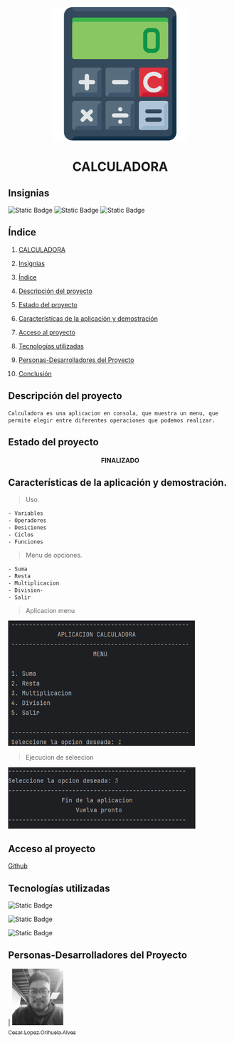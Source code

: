 <p align="center">
<img src="./img/calculadora.png"
 width="300">
</p>

<h1 align="center" id="calculadora">CALCULADORA</h1>

## Insignias

![Static Badge](https://img.shields.io/badge/STATUS-TERMINADO-green)
![Static Badge](https://img.shields.io/badge/LENGUAJE-JAVA-orange)
![Static Badge](https://img.shields.io/badge/PROYECTO-Udemy-purple)

## Índice

1. [CALCULADORA](#calculadora)

2. [Insignias](#insignias)

3. [Índice](#índice)

4. [Descripción del proyecto](#descripción-del-proyecto)

5. [Estado del proyecto](#Estado-del-proyecto)

6. [Características de la aplicación y demostración](#Características-de-la-aplicación-y-demostración)

7. [Acceso al proyecto](#acceso-proyecto)

8. [Tecnologías utilizadas](#tecnologías-utilizadas)

9. [Personas-Desarrolladores del Proyecto](#personas-desarrolladores)

10. [Conclusión](#conclusión)

## Descripción del proyecto

    Calculadora es una aplicacion en consola, que muestra un menu, que permite elegir entre diferentes operaciones que podemos realizar.

## Estado del proyecto

<h4 align="center">
FINALIZADO
</h4>

## Características de la aplicación y demostración.

> Uso.

    - Variables
    - Operadores
    - Desiciones
    - Ciclos
    - Funciones

> Menu de opciones.

    - Suma
    - Resta
    - Multiplicacion
    - Division-
    - Salir

> Aplicacion menu

![Menu calculadora](./img/appcalculadora.png)

> Ejecucion de seleecion

![Ejecucion eleccion](./img/ejecucion.png)

## Acceso al proyecto

[Github]()

## Tecnologías utilizadas

![Static Badge](https://img.shields.io/badge/IDE-IntelliJ-purple)

![Static Badge](https://img.shields.io/badge/LENGUAJE-JAVA-orange)

![Static Badge](https://img.shields.io/badge/JDK-21-red)

## Personas-Desarrolladores del Proyecto

| [<img src="./img/Imagen de WhatsApp 2024-04-03 a las 11.56.47_1cd72efb.jpg" width=115><br><sub>Cesar Lopez Orihuela Alves</sub>](https://github.com/Chinicuil87)
